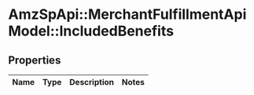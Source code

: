 # AmzSpApi::MerchantFulfillmentApiModel::IncludedBenefits

## Properties
Name | Type | Description | Notes
------------ | ------------- | ------------- | -------------

